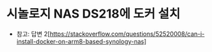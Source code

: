 # 시놀로지 NAS DS218에 도커 설치
- 참고: 답변 2[https://stackoverflow.com/questions/52520008/can-i-install-docker-on-arm8-based-synology-nas]

